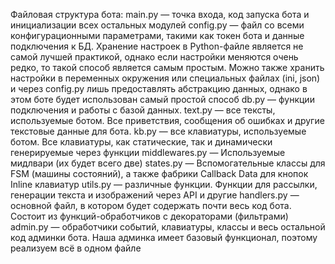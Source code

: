 Файловая структура бота:
  main.py — точка входа, код запуска бота и инициализации всех остальных модулей
  config.py — файл со всеми конфигурационными параметрами, такими как токен бота и данные подключения к БД. Хранение настроек в Python-файле является не самой лучшей практикой, однако если настройки меняются очень редко, то такой способ является самым простым. Можно также хранить настройки в переменных окружения или специальных файлах (ini, json) и через config.py лишь предоставлять абстракцию данных, однако в этом боте будет использован самый простой способ
  db.py — функции подключения и работы с базой данных.
  text.py — все тексты, используемые ботом. Все приветствия, сообщения об ошибках и другие текстовые данные для бота.
  kb.py — все клавиатуры, используемые ботом. Все клавиатуры, как статические, так и динамически генерируемые через функции
  middlewares.py — Используемые мидлвари (их будет всего две)
  states.py — Вспомогательные классы для FSM (машины состояний), а также фабрики Callback Data для кнопок Inline клавиатур
  utils.py — различные функции. Функции для рассылки, генерации текста и изображений через API и другие
  handlers.py — основной файл, в котором будет содержать почти весь код бота. Состоит из функций-обработчиков с декораторами (фильтрами)
  admin.py — обработчики событий, клавиатуры, классы и весь остальной код админки бота. Наша админка имеет базовый функционал, поэтому реализуем всё в одном файле